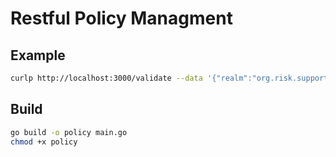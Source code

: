 # Restful Policy Managment


## Example

```bash
curlp http://localhost:3000/validate --data '{"realm":"org.risk.support", "name":"ali"}'
```

## Build 

```bash
go build -o policy main.go
chmod +x policy
```